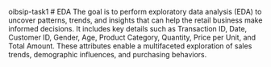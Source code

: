 oibsip-task1 # EDA
The goal is to perform exploratory data analysis (EDA) to uncover patterns, trends, and insights that can help the retail business make informed decisions.
It includes key details such as Transaction ID, Date, Customer ID, Gender, Age, Product Category, Quantity, Price per Unit, and Total Amount. These attributes enable a multifaceted exploration of sales trends, demographic influences, and purchasing behaviors.
